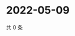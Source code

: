 # 2022-05-09

共 0 条

<!-- BEGIN WEIBO -->
<!-- 最后更新时间 Mon May 09 2022 03:10:57 GMT+0800 (China Standard Time) -->

<!-- END WEIBO -->
